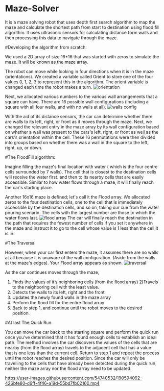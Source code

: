 # Maze-Solver
It is a maze solving robot that uses depth first search algorithm to map the maze and calculate the shortest path from start to destination using flood fill algorithm.
It uses ultrasonic sensors for calculating distance form walls and then processing this data to navigate through the maze.


#Developing the algorithm from scratch:

We used a 2D array of size 16*16 that was started with zeros to simulate the maze. It will be known as the maze array.

The robot can move while looking in four directions when it is in the maze (orientations). We created a variable called Orient to store one of the four values 0, 1, 2, 3 to represent this in the algorithm. The orient variable is changed each time the robot makes a turn.
![orientation](https://user-images.githubusercontent.com/54740532/190598670-97c1376a-4fa8-462e-ab52-05cb051d43a3.jpeg)

Next, we allocated various numbers to the various wall arrangements that a square can have. There are 16 possible wall configurations (including a square with all four walls, and with no walls at all).
![walls config](https://user-images.githubusercontent.com/54740532/190598879-2442229e-33ea-471d-9562-2b6b591855e9.jpeg)

With the aid of its distance sensors, the car can determine whether there are walls to its left, right, or front as it moves through the maze. Next, we changed the relevant entry in the maze array by its wall configuration based on whether a wall was present to the cars's left, right, or front as well as the cars's orientation within the cell.
These 16 permutations were then divided into groups based on whether there was a wall in the square to the left, right, up, or down.


#The FloodFill algorithm:

Imagine filling the maze's final location with water ( which is the four centre cells surrounded by 7 walls). The cell that is closest to the destination cells will receive the water first. and then to its nearby cells that are easily accessible. Similar to how water flows through a maze, it will finally reach the car's starting place.

Another 16x16 maze is defined; let's call it the Flood array. We allocated zeros to the four destination cells, one to the cell that is immediately accessible by the destination cells, and so on, taking our cue from the water pouring scenario. The cells with the largest number are those to which the water flows last.
![flood array](https://user-images.githubusercontent.com/54740532/190599600-2aebe1b3-51e7-4390-b2a9-5ae9768fd4db.png)
The car will finally reach the destination in the path that requires the fewest number of cells if you set it anywhere in the maze and instruct it to go to the cell whose value is 1 less than the cell it is in.

#The Traversal

However, when your car first enters the maze, it assumes there are no walls at all because it is unaware of the wall configuration. (Aside from the walls at the maze's edges). Your Flood array appears as shown.
![traversal](https://user-images.githubusercontent.com/54740532/190600057-efb17532-071c-48cf-b143-90605a6d4097.png)

As the car continues moves through the maze,

1) Finds the values of it’s neighboring cells (from the flood array)
2)Travels to the neighboring cell with the least value.
3) Detects the walls to its left, right and the front
4) Updates the newly found walls in the maze array
5) Perform the flood fill for the entire flood array
6) Back to step 1, and continue until the robot moves to the desired position.

#At last The Quick Run

You can move the car back to the starting square and perform the quick run once you've determined that it has found enough cells to establish an ideal path. The method involves the car discovers the values of the cells that are nearby (from the flood array) travels to the adjacent cell that has a value that is one less than the current cell.
Return to step 1 and repeat the process until the robot reaches the desired position.
Since the car will only be travelling to the cells that have already been detected during the quick run, neither the maze array nor the flood array need to be updated.

https://user-images.githubusercontent.com/54740532/190594092-426bfe80-d6ff-4f46-a19d-55bd7fb02160.mp4

